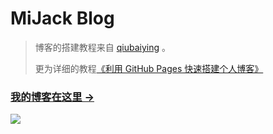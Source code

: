 # MiJack Blog

> 博客的搭建教程来自 [qiubaiying](https://github.com/qiubaiying/qiubaiying.github.io) 。
> 
> 更为详细的教程[《利用 GitHub Pages 快速搭建个人博客》](http://www.jianshu.com/p/e68fba58f75c) 
> 
### [我的博客在这里 &rarr;](https://mijack.github.io)

![](https://raw.githubusercontent.com/mijack/mijack.github.io/master/imgs/blog-home-bg.png)

